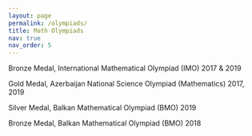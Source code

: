 ```yaml
---
layout: page
permalink: /olympiads/
title: Math Olympiads
nav: true
nav_order: 5
---
```

Bronze Medal, International Mathematical Olympiad (IMO) 2017 & 2019

Gold Medal, Azerbaijan National Science Olympiad (Mathematics) 2017, 2019

Silver Medal, Balkan Mathematical Olympiad (BMO) 2019

Bronze Medal, Balkan Mathematical Olympiad (BMO) 2018